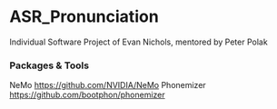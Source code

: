 # ASR_Pronunciation
Individual Software Project of Evan Nichols, mentored by Peter Polak


### Packages & Tools
NeMo https://github.com/NVIDIA/NeMo
Phonemizer https://github.com/bootphon/phonemizer
